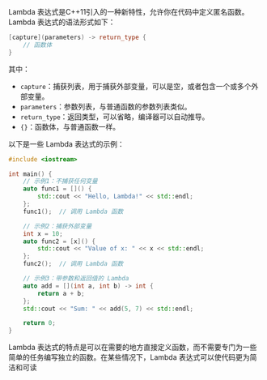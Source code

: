 
  
Lambda 表达式是C++11引入的一种新特性，允许你在代码中定义匿名函数。Lambda 表达式的语法形式如下：

```cpp
[capture](parameters) -> return_type {
    // 函数体
}
```

其中：

- `capture`：捕获列表，用于捕获外部变量，可以是空，或者包含一个或多个外部变量。
- `parameters`：参数列表，与普通函数的参数列表类似。
- `return_type`：返回类型，可以省略，编译器可以自动推导。
- `{}`：函数体，与普通函数一样。

以下是一些 Lambda 表达式的示例：

```cpp
#include <iostream>

int main() {
    // 示例1：不捕获任何变量
    auto func1 = []() {
        std::cout << "Hello, Lambda!" << std::endl;
    };
    func1();  // 调用 Lambda 函数

    // 示例2：捕获外部变量
    int x = 10;
    auto func2 = [x]() {
        std::cout << "Value of x: " << x << std::endl;
    };
    func2();  // 调用 Lambda 函数

    // 示例3：带参数和返回值的 Lambda
    auto add = [](int a, int b) -> int {
        return a + b;
    };
    std::cout << "Sum: " << add(5, 7) << std::endl;

    return 0;
}
```

Lambda 表达式的特点是可以在需要的地方直接定义函数，而不需要专门为一些简单的任务编写独立的函数。在某些情况下，Lambda 表达式可以使代码更为简洁和可读

